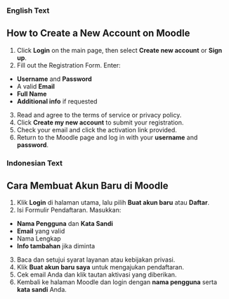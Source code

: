 ### English Text
## How to Create a New Account on Moodle

1. Click **Login** on the main page, then select **Create new account** or **Sign up**.
2. Fill out the Registration Form. Enter:
- **Username** and **Password**
- A valid **Email**
- **Full Name**
- **Additional info** if requested
3. Read and agree to the terms of service or privacy policy.
4. Click **Create my new account** to submit your registration.
5. Check your email and click the activation link provided.
6. Return to the Moodle page and log in with your **username** and **password**.

### Indonesian Text
## Cara Membuat Akun Baru di Moodle

1. Klik **Login** di halaman utama, lalu pilih **Buat akun baru** atau **Daftar**.
2. Isi Formulir Pendaftaran. Masukkan:
- **Nama Pengguna** dan **Kata Sandi**
- **Email** yang valid
- Nama Lengkap
- **Info tambahan** jika diminta
3. Baca dan setujui syarat layanan atau kebijakan privasi.
4. Klik **Buat akun baru saya** untuk mengajukan pendaftaran.
5. Cek email Anda dan klik tautan aktivasi yang diberikan.
6. Kembali ke halaman Moodle dan login dengan **nama pengguna** serta **kata sandi** Anda.
